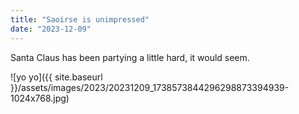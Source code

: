 ```yaml
---
title: "Saoirse is unimpressed"
date: "2023-12-09"
---
```


Santa Claus has been partying a little hard, it would seem.

![yo yo]({{ site.baseurl }}/assets/images/2023/20231209_1738573844296298873394939-1024x768.jpg)
